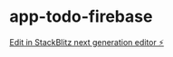 # app-todo-firebase

[Edit in StackBlitz next generation editor ⚡️](https://stackblitz.com/~/github.com/haroldpacha/app-todo-firebase)